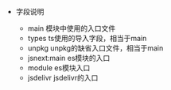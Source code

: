 
- 字段说明

  - main 模块中使用的入口文件
  - types ts使用的导入字段，相当于main
  - unpkg unpkg的缺省入口文件，相当于main
  - jsnext:main es模块的入口
  - module es模块入口
  - jsdelivr jsdelivr的入口
